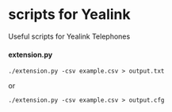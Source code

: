 # scripts for Yealink
Useful scripts for Yealink Telephones

#### extension.py
```
./extension.py -csv example.csv > output.txt
```
or 
```
./extension.py -csv example.csv > output.cfg
```

